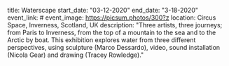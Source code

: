 title: Waterscape 
start_date: "03-12-2020"
end_date: "3-18-2020"
event_link: #
event_image: https://picsum.photos/300?z
location: Circus Space, Inverness, Scotland, UK
description: "Three artists, three journeys; from Paris to Inverness, from the top of a mountain to the sea and to the Arctic by boat. This exhibition explores water from three different perspectives, using sculpture (Marco Dessardo), video, sound installation (Nicola Gear) and drawing (Tracey Rowledge)."
